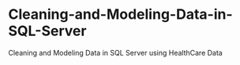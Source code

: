 # Cleaning-and-Modeling-Data-in-SQL-Server
Cleaning and Modeling Data in SQL Server using HealthCare Data
